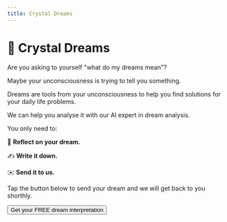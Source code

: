 ```yaml
---
title: Crystal Dreams
---
```


# **🔮 Crystal Dreams**

Are you asking to yourself "what do my dreams mean"?

Maybe your unconsciousness is trying to tell you something.

Dreams are tools from your unconsciousness to help you find solutions for your daily life problems. 

We can help you analyse it with our AI expert in dream analysis.

You only need to:

🤔 **Reflect on your dream.**

✍️ **Write it down.** 

✉️ **Send it to us.**

Tap the button below to send your dream and we will get back to you shorthly.

<a href="https://gbv72db7eem.typeform.com/to/bSGnUlg7">
  <button type="button" class="btn btn-dark">
    Get your FREE dream interpretation
  </button>
</a>

